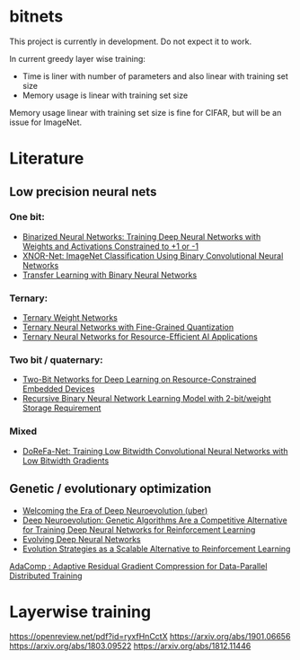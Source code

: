 # bitnets
This project is currently in development. Do not expect it to work.

In current greedy layer wise training:
- Time is liner with number of parameters and also linear with training set size
- Memory usage is linear with training set size

Memory usage linear with training set size is fine for CIFAR, but will be an issue for ImageNet.




# Literature
## Low precision neural nets

### One bit:
- [Binarized Neural Networks: Training Deep Neural Networks with Weights and Activations Constrained to +1 or -1](https://arxiv.org/abs/1602.02830)
- [XNOR-Net: ImageNet Classification Using Binary Convolutional Neural Networks](https://pjreddie.com/media/files/papers/xnor.pdf)
- [Transfer Learning with Binary Neural Networks](https://arxiv.org/abs/1711.10761)

### Ternary:
- [Ternary Weight Networks](https://arxiv.org/abs/1605.04711)
- [Ternary Neural Networks with Fine-Grained Quantization](https://arxiv.org/abs/1705.01462)
- [Ternary Neural Networks for Resource-Efficient AI Applications](https://arxiv.org/abs/1609.00222)

### Two bit / quaternary:
- [Two-Bit Networks for Deep Learning on Resource-Constrained Embedded Devices](https://arxiv.org/abs/1701.00485)
- [Recursive Binary Neural Network Learning Model with 2-bit/weight Storage Requirement](https://openreview.net/forum?id=rkONG0xAW)

### Mixed
- [DoReFa-Net: Training Low Bitwidth Convolutional Neural Networks with Low Bitwidth Gradients](https://arxiv.org/abs/1606.06160)

## Genetic / evolutionary optimization
- [Welcoming the Era of Deep Neuroevolution (uber)](https://eng.uber.com/deep-neuroevolution/)
- [Deep Neuroevolution: Genetic Algorithms Are a Competitive Alternative for Training Deep Neural Networks for Reinforcement Learning](https://arxiv.org/abs/1712.06567)
- [Evolving Deep Neural Networks](https://arxiv.org/abs/1703.00548)
- [Evolution Strategies as a Scalable Alternative to Reinforcement Learning](https://blog.openai.com/evolution-strategies/)


[AdaComp : Adaptive Residual Gradient Compression for Data-Parallel Distributed Training](https://arxiv.org/abs/1712.02679)


# Layerwise training
https://openreview.net/pdf?id=ryxfHnCctX
https://arxiv.org/abs/1901.06656
https://arxiv.org/abs/1803.09522
https://arxiv.org/abs/1812.11446
